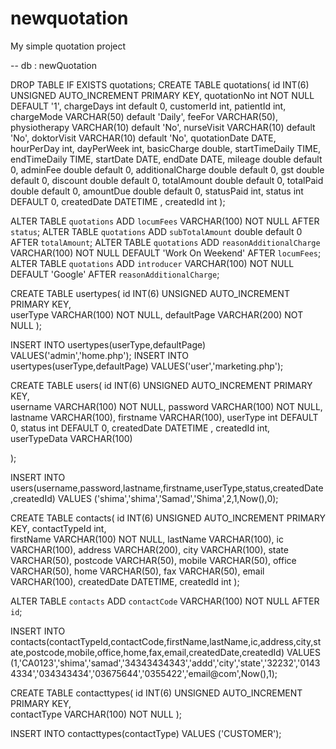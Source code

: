 # newquotation
My simple quotation project


  -- db : newQuotation


DROP TABLE IF EXISTS quotations;
CREATE TABLE quotations(
    id INT(6) UNSIGNED AUTO_INCREMENT PRIMARY KEY,
    quotationNo int NOT NULL DEFAULT '1',
    chargeDays int default 0,
    customerId int,
    patientId int,
    chargeMode  VARCHAR(50) default 'Daily',
    feeFor  VARCHAR(50),
    physiotherapy VARCHAR(10) default 'No',
    nurseVisit VARCHAR(10) default 'No',
    doktorVisit VARCHAR(10) default 'No',
    quotationDate DATE,
    hourPerDay int,
    dayPerWeek int,
    basicCharge double,
    startTimeDaily TIME,
    endTimeDaily TIME,
    startDate DATE,
    endDate DATE,
    mileage double default 0,
    adminFee double default 0,
    additionalCharge double default 0,
    gst double default 0,
    discount double default 0,
    totalAmount double default 0,
    totalPaid double default 0,
    amountDue double default 0,
    statusPaid int,
    status int DEFAULT 0,
    createdDate DATETIME ,
    createdId int
);

ALTER TABLE `quotations` ADD `locumFees` VARCHAR(100) NOT NULL AFTER `status`;
ALTER TABLE `quotations` ADD `subTotalAmount` double default 0 AFTER `totalAmount`;
ALTER TABLE `quotations` ADD `reasonAdditionalCharge` VARCHAR(100) NOT NULL DEFAULT 'Work On Weekend' AFTER `locumFees`;
ALTER TABLE `quotations` ADD `introducer` VARCHAR(100) NOT NULL DEFAULT 'Google' AFTER `reasonAdditionalCharge`;


CREATE TABLE usertypes(
    id INT(6) UNSIGNED AUTO_INCREMENT PRIMARY KEY,	
    userType VARCHAR(100) NOT NULL,
    defaultPage VARCHAR(200) NOT NULL
);

INSERT INTO usertypes(userType,defaultPage) VALUES('admin','home.php');
INSERT INTO usertypes(userType,defaultPage) VALUES('user','marketing.php');



CREATE TABLE users(
    id INT(6) UNSIGNED AUTO_INCREMENT PRIMARY KEY,	
    username VARCHAR(100) NOT NULL,
    password VARCHAR(100) NOT NULL,
    lastname VARCHAR(100),
    firstname VARCHAR(100),
    userType int DEFAULT 0,
	status int DEFAULT 0,
    createdDate DATETIME ,
    createdId int,
    userTypeData VARCHAR(100)

);

INSERT INTO users(username,password,lastname,firstname,userType,status,createdDate,createdId) VALUES ('shima','shima','Samad','Shima',2,1,Now(),0);

CREATE TABLE contacts(
    id INT(6) UNSIGNED AUTO_INCREMENT PRIMARY KEY,
    contactTypeId int,	
    firstName VARCHAR(100) NOT NULL,
    lastName VARCHAR(100),
    ic VARCHAR(100),
    address VARCHAR(200),
    city VARCHAR(100),
    state VARCHAR(50),
    postcode VARCHAR(50),
    mobile VARCHAR(50),
    office VARCHAR(50),
    home VARCHAR(50),
    fax VARCHAR(50),
    email VARCHAR(100),
    createdDate DATETIME,
    createdId int
);

ALTER TABLE `contacts` ADD `contactCode` VARCHAR(100) NOT NULL AFTER `id`;

INSERT INTO contacts(contactTypeId,contactCode,firstName,lastName,ic,address,city,state,postcode,mobile,office,home,fax,email,createdDate,createdId) VALUES (1,'CA0123','shima','samad','34343434343','addd','city','state','32232','01434334','034343434','03675644','0355422','email@com',Now(),1);



CREATE TABLE contacttypes(
    id INT(6) UNSIGNED AUTO_INCREMENT PRIMARY KEY,	
    contactType VARCHAR(100) NOT NULL
);


INSERT INTO contacttypes(contactType) VALUES ('CUSTOMER');



